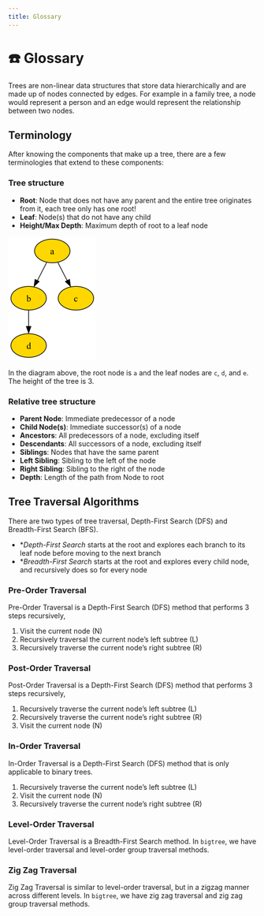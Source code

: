 ```yaml
---
title: Glossary
---
```


# ☎️ Glossary

Trees are non-linear data structures that store data hierarchically and are made up of nodes
connected by edges. For example in a family tree, a node would represent a person and an edge
would represent the relationship between two nodes.

## Terminology

After knowing the components that make up a tree, there are a few terminologies
that extend to these components:

### Tree structure

- **Root**: Node that does not have any parent and the entire tree originates from it,
each tree only has one root!
- **Leaf**: Node(s) that do not have any child
- **Height/Max Depth**: Maximum depth of root to a leaf node

![Sample Tree Output](https://github.com/kayjan/bigtree/raw/master/assets/demo/tree.png "Sample tree output")

In the diagram above, the root node is `a` and the leaf nodes are `c`, `d`, and `e`.
The height of the tree is 3.

### Relative tree structure

- **Parent Node**: Immediate predecessor of a node
- **Child Node(s)**: Immediate successor(s) of a node
- **Ancestors**: All predecessors of a node, excluding itself
- **Descendants**: All successors of a node, excluding itself
- **Siblings**: Nodes that have the same parent
- **Left Sibling**: Sibling to the left of the node
- **Right Sibling**: Sibling to the right of the node
- **Depth**: Length of the path from Node to root

## Tree Traversal Algorithms

There are two types of tree traversal, Depth-First Search (DFS) and Breadth-First Search (BFS).

- **Depth-First Search* starts at the root and explores each branch to its leaf node before
moving to the next branch
- **Breadth-First Search* starts at the root and explores every child node, and recursively
does so for every node

### Pre-Order Traversal

Pre-Order Traversal is a Depth-First Search (DFS) method that performs 3 steps recursively,

1. Visit the current node (N)
2. Recursively traversal the current node’s left subtree (L)
3. Recursively traverse the current node’s right subtree (R)

### Post-Order Traversal
Post-Order Traversal is a Depth-First Search (DFS) method that performs 3 steps recursively,

1. Recursively traverse the current node’s left subtree (L)
2. Recursively traverse the current node’s right subtree (R)
3. Visit the current node (N)

### In-Order Traversal

In-Order Traversal is a Depth-First Search (DFS) method that is only applicable to binary trees.

1. Recursively traverse the current node’s left subtree (L)
2. Visit the current node (N)
3. Recursively traverse the current node’s right subtree (R)

### Level-Order Traversal

Level-Order Traversal is a Breadth-First Search method.
In `bigtree`, we have level-order traversal and level-order group traversal methods.

### Zig Zag Traversal

Zig Zag Traversal is similar to level-order traversal, but in a zigzag manner across different levels.
In `bigtree`, we have zig zag traversal and zig zag group traversal methods.
